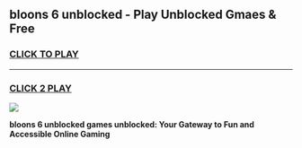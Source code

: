 
## bloons 6 unblocked - Play Unblocked Gmaes & Free
<h3>
<a href="https://news.freeplayer.one?title=bloons_6_unblocked&ref=16F">CLICK TO PLAY</a></h3>
<hr>

<h3>
<a href="https://news.freeplayer.one?title=bloons_6_unblocked&ref=16F">CLICK 2 PLAY</a>
  
</h3>

<a href="https://news.freeplayer.one?title=bloons_6_unblocked&ref=16F/"><img src="https://clearcache.store/games.png"></a>


**bloons 6 unblocked games unblocked: Your Gateway to Fun and Accessible Online Gaming**
